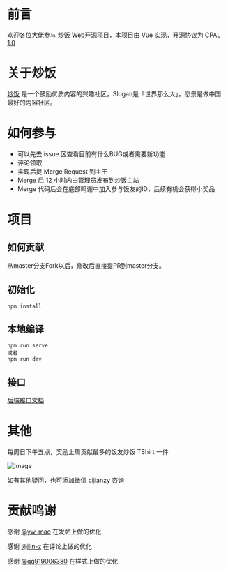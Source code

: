 # 前言
欢迎各位大佬参与 [炒饭](https://chao.fun) Web开源项目，本项目由 Vue 实现，开源协议为 [CPAL 1.0](https://opensource.org/licenses/CPAL-1.0)

# 关于炒饭
[炒饭](https://chao.fun) 是一个鼓励优质内容的兴趣社区，Slogan是「世界那么大」，愿景是做中国最好的内容社区。

# 如何参与

* 可以先去 issue 区查看目前有什么BUG或者需要新功能
* 评论领取
* 实现后提 Merge Request 到主干
* Merge 后 12 小时内由管理员发布到炒饭主站
* Merge 代码后会在底部鸣谢中加入参与饭友的ID，后续有机会获得小奖品

# 项目

## 如何贡献
从master分支Fork以后，修改后直接提PR到master分支。

## 初始化
```
npm install
```

## 本地编译
```
npm run serve
或者
npm run dev
```

## 接口
[后端接口文档](https://chao.fun/swagger-ui/index.html)


# 其他
每周日下午五点，奖励上周贡献最多的饭友炒饭 TShirt 一件

![image](https://user-images.githubusercontent.com/6985160/115997172-c6374600-a614-11eb-8fda-27a9b8725d5a.png)

如有其他疑问，也可添加微信 cijianzy 咨询

# 贡献鸣谢
感谢 [@yw-mao](https://github.com/yw-mao) 在发帖上做的优化


感谢 [@jlin-z](https://github.com/jlin-z) 在评论上做的优化

感谢 [@qq919006380](https://github.com/qq919006380) 在样式上做的优化
